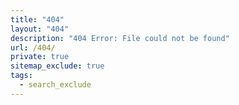 ```yaml
---
title: "404"
layout: "404"
description: "404 Error: File could not be found"
url: /404/
private: true
sitemap_exclude: true
tags:
  - search_exclude
---
```

